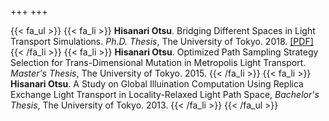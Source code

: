 +++
+++

{{< fa_ul >}}
{{< fa_li >}}
**Hisanari Otsu**. Bridging Different Spaces in Light Transport Simulations. *Ph.D. Thesis*, The University of Tokyo. 2018. [[PDF]](download/phd_thesis.pdf)
{{< /fa_li >}}
{{< fa_li >}}
**Hisanari Otsu**. Optimized Path Sampling Strategy Selection for Trans-Dimensional Mutation in Metropolis Light Transport. *Master's Thesis*, The University of Tokyo. 2015.
{{< /fa_li >}}
{{< fa_li >}}
**Hisanari Otsu**. A Study on Global Illuination Computation Using Replica Exchange Light Transport in Locality-Relaxed Light Path Space, *Bachelor's Thesis*, The University of Tokyo. 2013.
{{< /fa_li >}}
{{< /fa_ul >}}
